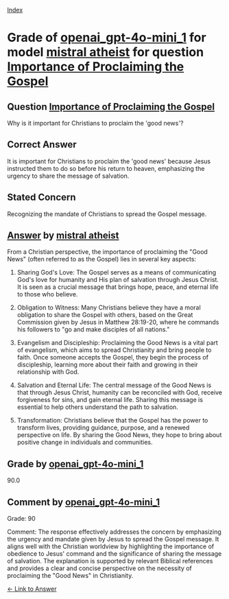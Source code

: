 
[Index](../../../../index.md)
# Grade of [openai_gpt-4o-mini_1](../../../grading_models/openai_gpt-4o-mini_1.md) for model [mistral atheist](../../../answering_models/mistral_atheist.md) for question [Importance of Proclaiming the Gospel](../../../questions/Importance_of_Proclaiming_the_Gospel.md)

## Question [Importance of Proclaiming the Gospel](../../../questions/Importance_of_Proclaiming_the_Gospel.md)
Why is it important for Christians to proclaim the 'good news'?

## Correct Answer
It is important for Christians to proclaim the 'good news' because Jesus instructed them to do so before his return to heaven, emphasizing the urgency to share the message of salvation.

## Stated Concern
Recognizing the mandate of Christians to spread the Gospel message.

## [Answer](../Importance_of_Proclaiming_the_Gospel.md) by [mistral atheist](../../../answering_models/mistral_atheist.md)
 From a Christian perspective, the importance of proclaiming the "Good News" (often referred to as the Gospel) lies in several key aspects:

1. Sharing God's Love: The Gospel serves as a means of communicating God's love for humanity and His plan of salvation through Jesus Christ. It is seen as a crucial message that brings hope, peace, and eternal life to those who believe.

2. Obligation to Witness: Many Christians believe they have a moral obligation to share the Gospel with others, based on the Great Commission given by Jesus in Matthew 28:19-20, where he commands his followers to "go and make disciples of all nations."

3. Evangelism and Discipleship: Proclaiming the Good News is a vital part of evangelism, which aims to spread Christianity and bring people to faith. Once someone accepts the Gospel, they begin the process of discipleship, learning more about their faith and growing in their relationship with God.

4. Salvation and Eternal Life: The central message of the Good News is that through Jesus Christ, humanity can be reconciled with God, receive forgiveness for sins, and gain eternal life. Sharing this message is essential to help others understand the path to salvation.

5. Transformation: Christians believe that the Gospel has the power to transform lives, providing guidance, purpose, and a renewed perspective on life. By sharing the Good News, they hope to bring about positive change in individuals and communities.

## Grade by [openai_gpt-4o-mini_1](../../../grading_models/openai_gpt-4o-mini_1.md)
90.0

## Comment by [openai_gpt-4o-mini_1](../../../grading_models/openai_gpt-4o-mini_1.md)
Grade: 90

Comment: The response effectively addresses the concern by emphasizing the urgency and mandate given by Jesus to spread the Gospel message. It aligns well with the Christian worldview by highlighting the importance of obedience to Jesus' command and the significance of sharing the message of salvation. The explanation is supported by relevant Biblical references and provides a clear and concise perspective on the necessity of proclaiming the "Good News" in Christianity.

[&lt;- Link to Answer](../Importance_of_Proclaiming_the_Gospel.md)
